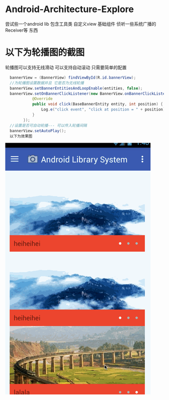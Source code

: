 # Android-Architecture-Explore

尝试些一个android lib  包含工具类 自定义view 基础组件  侦听一些系统广播的Receiver等 东西
# 以下为轮播图的截图  
轮播图可以支持无线滑动 可以支持自动滚动 只需要简单的配置
``` java
  bannerView = (BannerView) findViewById(R.id.bannerView);
  //为轮播图设置数据并且 它是否为无线轮播
  bannerView.setBannerEntitiesAndLoopEnable(entities, false);
  bannerView.setOnBannerClickListener(new BannerView.onBannerClickListener() {
            @Override
            public void click(BaseBannerEntity entity, int position) {
                Log.e("click event", "click at position = " + position);
            }
        });
  //设置是否可自动轮播--- 可以传入轮播间隔
  bannerView.setAutoPlay();
  以下为效果图
  ```
![](https://github.com/1212300114/Android-Architecture-Explore/raw/master/screenshot/AutoPlayBannerAndroid.gif) 
